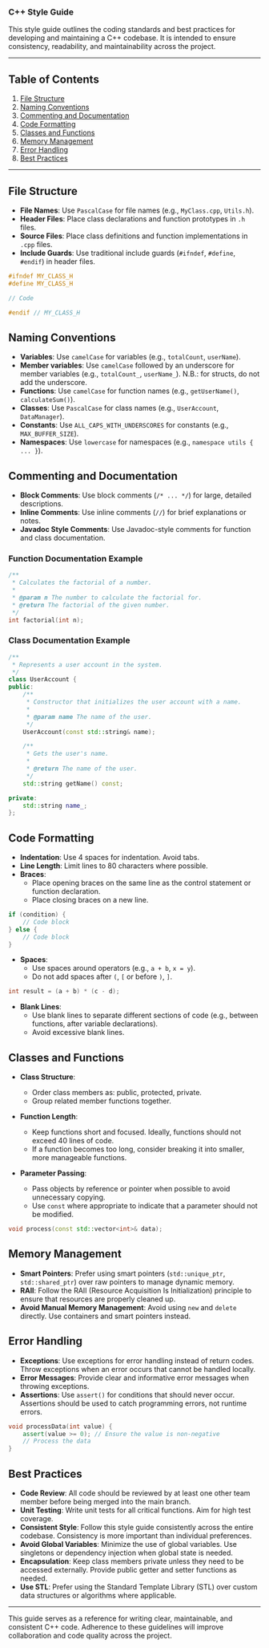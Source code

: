 ### C++ Style Guide

This style guide outlines the coding standards and best practices for developing and maintaining a C++ codebase. It is intended to ensure consistency, readability, and maintainability across the project.

---

## Table of Contents
1. [File Structure](#file-structure)
2. [Naming Conventions](#naming-conventions)
3. [Commenting and Documentation](#commenting-and-documentation)
4. [Code Formatting](#code-formatting)
5. [Classes and Functions](#classes-and-functions)
6. [Memory Management](#memory-management)
7. [Error Handling](#error-handling)
8. [Best Practices](#best-practices)

---

## File Structure

- **File Names**: Use `PascalCase` for file names (e.g., `MyClass.cpp`, `Utils.h`).
- **Header Files**: Place class declarations and function prototypes in `.h` files.
- **Source Files**: Place class definitions and function implementations in `.cpp` files.
- **Include Guards**: Use traditional include guards (`#ifndef`, `#define`, `#endif`) in header files.

```cpp
#ifndef MY_CLASS_H
#define MY_CLASS_H

// Code

#endif // MY_CLASS_H
```

## Naming Conventions

- **Variables**: Use `camelCase` for variables (e.g., `totalCount`, `userName`).
- **Member variables**: Use `camelCase` followed by an underscore for member variables (e.g., `totalCount_`, `userName_`). N.B.: for structs, do not add the underscore.
- **Functions**: Use `camelCase` for function names (e.g., `getUserName()`, `calculateSum()`).
- **Classes**: Use `PascalCase` for class names (e.g., `UserAccount`, `DataManager`).
- **Constants**: Use `ALL_CAPS_WITH_UNDERSCORES` for constants (e.g., `MAX_BUFFER_SIZE`).
- **Namespaces**: Use `lowercase` for namespaces (e.g., `namespace utils { ... }`).

## Commenting and Documentation

- **Block Comments**: Use block comments (`/* ... */`) for large, detailed descriptions.
- **Inline Comments**: Use inline comments (`//`) for brief explanations or notes.
- **Javadoc Style Comments**: Use Javadoc-style comments for function and class documentation.

### Function Documentation Example

```cpp
/**
 * Calculates the factorial of a number.
 *
 * @param n The number to calculate the factorial for.
 * @return The factorial of the given number.
 */
int factorial(int n);
```

### Class Documentation Example

```cpp
/**
 * Represents a user account in the system.
 */
class UserAccount {
public:
    /**
     * Constructor that initializes the user account with a name.
     *
     * @param name The name of the user.
     */
    UserAccount(const std::string& name);

    /**
     * Gets the user's name.
     *
     * @return The name of the user.
     */
    std::string getName() const;

private:
    std::string name_;
};
```

## Code Formatting

- **Indentation**: Use 4 spaces for indentation. Avoid tabs.
- **Line Length**: Limit lines to 80 characters where possible.
- **Braces**: 
  - Place opening braces on the same line as the control statement or function declaration.
  - Place closing braces on a new line.

```cpp
if (condition) {
    // Code block
} else {
    // Code block
}
```

- **Spaces**:
  - Use spaces around operators (e.g., `a + b`, `x = y`).
  - Do not add spaces after `(`, `[` or before `)`, `]`.

```cpp
int result = (a + b) * (c - d);
```

- **Blank Lines**: 
  - Use blank lines to separate different sections of code (e.g., between functions, after variable declarations).
  - Avoid excessive blank lines.

## Classes and Functions

- **Class Structure**:
  - Order class members as: public, protected, private.
  - Group related member functions together.

- **Function Length**:
  - Keep functions short and focused. Ideally, functions should not exceed 40 lines of code.
  - If a function becomes too long, consider breaking it into smaller, more manageable functions.

- **Parameter Passing**:
  - Pass objects by reference or pointer when possible to avoid unnecessary copying.
  - Use `const` where appropriate to indicate that a parameter should not be modified.

```cpp
void process(const std::vector<int>& data);
```

## Memory Management

- **Smart Pointers**: Prefer using smart pointers (`std::unique_ptr`, `std::shared_ptr`) over raw pointers to manage dynamic memory.
- **RAII**: Follow the RAII (Resource Acquisition Is Initialization) principle to ensure that resources are properly cleaned up.
- **Avoid Manual Memory Management**: Avoid using `new` and `delete` directly. Use containers and smart pointers instead.

## Error Handling

- **Exceptions**: Use exceptions for error handling instead of return codes. Throw exceptions when an error occurs that cannot be handled locally.
- **Error Messages**: Provide clear and informative error messages when throwing exceptions.
- **Assertions**: Use `assert()` for conditions that should never occur. Assertions should be used to catch programming errors, not runtime errors.

```cpp
void processData(int value) {
    assert(value >= 0); // Ensure the value is non-negative
    // Process the data
}
```

## Best Practices

- **Code Review**: All code should be reviewed by at least one other team member before being merged into the main branch.
- **Unit Testing**: Write unit tests for all critical functions. Aim for high test coverage.
- **Consistent Style**: Follow this style guide consistently across the entire codebase. Consistency is more important than individual preferences.
- **Avoid Global Variables**: Minimize the use of global variables. Use singletons or dependency injection when global state is needed.
- **Encapsulation**: Keep class members private unless they need to be accessed externally. Provide public getter and setter functions as needed.
- **Use STL**: Prefer using the Standard Template Library (STL) over custom data structures or algorithms where applicable.

---

This guide serves as a reference for writing clear, maintainable, and consistent C++ code. Adherence to these guidelines will improve collaboration and code quality across the project.